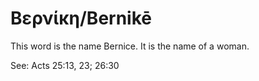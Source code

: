 # Βερνίκη/Bernikē

This word is the name Bernice. It is the name of a woman.

See: Acts 25:13, 23; 26:30
